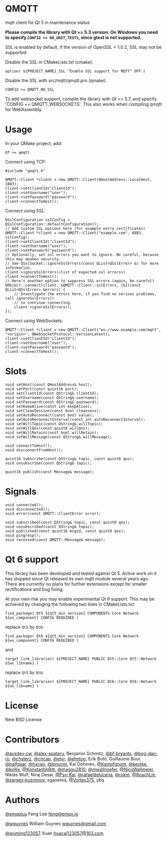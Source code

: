 QMQTT
=====

mqtt client for Qt 5 in maintenance status

**Please compile the library with Qt >= 5.3 version. On Windows you need to specify `CONFIG += NO_UNIT_TESTS`, since gtest is not supported.**

SSL is enabled by default, if the version of OpenSSL < 1.0.2, SSL may not be supported.

Disable the SSL in CMakeLists.txt (cmake):

    option( ${PROJECT_NAME}_SSL "Enable SSL support for MQTT" OFF )

Disable the SSL with src/mqtt/qmqtt.pro (qmake):

    CONFIG += QMQTT_NO_SSL

To add websocket support, compile the library with Qt >= 5.7, and specify 'CONFIG += QMQTT_WEBSOCKETS'.
This also works when compiling qmqtt for WebAssembly.

Usage
=====

In your QMake project, add:

    QT += qmqtt

Connect using TCP:

    #include "qmqtt.h"

    QMQTT::Client *client = new QMQTT::Client(QHostAddress::LocalHost, 1883);
    client->setClientId("clientId");
    client->setUsername("user");
    client->setPassword("password");
    client->connectToHost();

Connect using SSL:

    QSslConfiguration sslConfig = QSslConfiguration::defaultConfiguration();
    // Add custom SSL options here (for example extra certificates)
    QMQTT::Client *client = new QMQTT::Client("example.com", 8883, sslConfig);
    client->setClientId("clientId");
    client->setUsername("user");
    client->setPassword("password");
    // Optionally, set ssl errors you want to ignore. Be careful, because this may weaken security.
    // See QSslSocket::ignoreSslErrors(const QList<QSslError> &) for more information.
    client->ignoreSslErrors(<list of expected ssl errors>)
    client->connectToHost();
    // Here's another option to suppress SSL errors (again, be careful)
    QObject::connect(client, &QMQTT::Client::sslErrors, [&](const QList<QSslError> &errors) {
        // Investigate the errors here, if you find no serious problems, call ignoreSslErrors()
        // to continue connecting.
        client->ignoreSslErrors();
    });

Connect using WebSockets:

    QMQTT::Client *client = new QMQTT::Client("ws://www.example.com/mqtt", "<origin>", QWebSocketProtocol::VersionLatest);
    client->setClientId("clientId");
    client->setUsername("user");
    client->setPassword("password");
    client->connectToHost();

Slots
=====

    void setHost(const QHostAddress& host);
    void setPort(const quint16 port);
    void setClientId(const QString& clientId);
    void setUsername(const QString& username);
    void setPassword(const QString& password);
    void setKeepAlive(const int keepAlive);
    void setCleanSession(const bool cleansess);
    void setAutoReconnect(const bool value);
    void setAutoReconnectInterval(const int autoReconnectInterval);
    void setWillTopic(const QString& willTopic);
    void setWillQos(const quint8 willQos);
    void setWillRetain(const bool willRetain);
    void setWillMessage(const QString& willMessage);

    void connectToHost();
    void disconnectFromHost();

    quint16 subscribe(const QString& topic, const quint8 qos);
    void unsubscribe(const QString& topic);

    quint16 publish(const Message& message);

Signals
=======

    void connected();
    void disconnected();
    void error(const QMQTT::ClientError error);

    void subscribed(const QString& topic, const quint8 qos);
    void unsubscribed(const QString& topic);
    void published(const quint16 msgid, const quint8 qos);
    void pingresp();
    void received(const QMQTT::Message& message);

Qt 6 support
============

This library has been developed and tested against Qt 5. Active work on it has stopped since Qt released its own _mqtt_ module several years ago. There are currently no plans for further extensions except for smaller rectifications and bug fixing.

At your own risk you may enable experimental Qt 6 support. This may be achieved by changing the following two lines in CMakeLists.txt:

    find_package( Qt5 ${qt5_min_version} COMPONENTS Core Network ${ws_component} CONFIG REQUIRED )

replace `Qt5` by `Qt6`:

    find_package( Qt6 ${qt5_min_version} COMPONENTS Core Network ${ws_component} CONFIG REQUIRED )

and

    target_link_libraries( ${PROJECT_NAME} PUBLIC Qt5::Core Qt5::Network ${ws_libname} )

replace `Qt5` by `Qt6`:

    target_link_libraries( ${PROJECT_NAME} PUBLIC Qt6::Core Qt6::Network ${ws_libname} )


License
=======

New BSD License

Contributors
=============

[@avsdev-cw](https://github.com/avsdev-cw),
[@alex-spataru](https://github.com/alex-spataru),
Benjamin Schmitz,
[@bf-bryants](https://github.com/bf-bryants),
[@bog-dan-ro](https://github.com/bog-dan-ro),
[@chsterz](https://github.com/chsterz),
[@cncap](https://github.com/cncap),
[@ejvr](https://github.com/ejvr),
[@ehntoo](https://github.com/ehntoo),
Erik Botö,
Guillaume Bour,
[@halfgaar](https://github.com/halfgaar),
[@hxcan](https://github.com/hxcan),
[@jpnurmi](https://github.com/jpnurmi),
Kai Dohmen,
[@Kampfgnom](https://github.com/Kampfgnom),
[@keytee](https://github.com/keytee),
[@kollix](https://github.com/kollix),
[@KonstantinRitt](https://github.com/KonstantinRitt),
[@maggu2810](https://github.com/maggu2810),
[@mwallnoefer](https://github.com/mwallnoefer),
[@NicoWallmeier](https://github.com/NicoWallmeier),
Niklas Wulf,
Niraj Desai,
[@Psy-Kai](https://github.com/Psy-Kai),
[@rafaeldelucena](https://github.com/rafaeldelucena),
[@rokm](https://github.com/rokm),
[@RoachLin](https://github.com/RoachLin),
[@sergey-kuzminov](https://github.com/sergey-kuzminov),
sgaoemq,
[@Vortex375](https://github.com/Vortex375),
ybq

Authors
=======

[@emqplus](https://github.com/emqplus) Feng Lee <feng@emqx.io>

[@wguynes](https://github.com/wguynes) William Guynes <wguynes@gmail.com>

[@wuming123057](https://github.com/wuming123057) Xuan <huacai123057@163.com>
